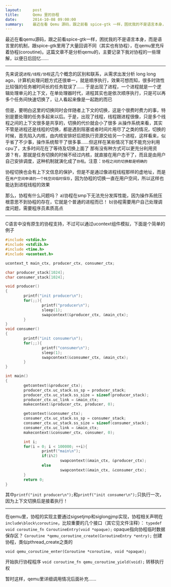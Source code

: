 ```yaml
---
layout:     post
title:      Qemu 里的协程
date:       2014-10-08 09:00:00
summary:    最近在看 Qemu 源码，跟之前看 spice-gtk 一样，困扰我的不是语言本身，而是语言里的机制，跟 spice-gtk 里用了大量回调不同（其实也有协程），在 Qemu 里充斥着协程(coroutine)。这篇文章不是分析 Qemu 的，主要记录下我对协程的一些理解，以便日后回忆……
---
```


最近在看qemu源码，跟之前看spice-gtk一样，困扰我的不是语言本身，而是语言里的机制，跟spice-gtk里用了大量回调不同（其实也有协程），在qemu里充斥着协程(coroutine)。这篇文章不是分析qemu的，主要记录下我对协程的一些理解，以便日后回忆……


----------


先来说说`进程/线程/协程`这几个概念的区别和联系，从需求出发分析
long long ago，计算机处理问题方式还很单一，就是顺序执行，效果可想而知，很多时效性比较强的任务被时间长的任务耽误了……
于是出现了进程，一个进程就是一个逻辑处理单元的上下文，在单处理器时代，进程其实也是依次顺序执行，只是可以再多个任务间快速切换了，让人看起来像是一起跑的而已

但是，要明白这里的切换同时会伴随者上下文的切换，这是个很费时费力的事，特别是要处理的任务多起来以后。于是，出现了线程，线程跟进程很像，只是多个线程之间的上下文很多是共享的，切换的代价就会小了很多
从操作系统来看，其实不管是进程还是线程的切换，都是遇到阻塞或者时间片用尽了之类的情况，切换的时候，首先陷入内核，由内核安排好后把执行资源交给另一个进程，这样看来，似乎省了不少事，操作系统帮干了很多事……但这样在某些情况下就不能充分利用cpu了，太多时间花在了等待及切换上面了
那有没有种方式可以更充分利用资源？有，那就是任务切换的时候不经过内核，就直接在用户态干了，而且是由用户自己安排调度，这种机制就演化成了`协程`。注意：`协程之间的切换都是明确的`

协程切换也会有上下文信息的保护，但是不是通过像进程线程那样的虚地址，而是在`用户空间申请的一个栈空间临时保存`，因为协程的切换一直在用户空间，所以这样也能达到进程线程的效果

那么，协程有什么问题吗？
a)协程在smp下无法充分发挥性能，因为操作系统压根意思不到协程的存在，它就是个普通的进程而已！
b)协程需要用户自己处理调度问题，需要程序员素质高点


----------
C语言中没有原生的协程支持，不过可以通过ucontext组件模拟，下面是个简单的例子

```c
#include <stdio.h>
#include <stdlib.h>
#include <time.h>
#include <ucontext.h>

ucontext_t main_ctx, producer_ctx, consumer_ctx;

char producer_stack[1024];
char consumer_stack[1024];

void producer()
{
        printf("init producer\n");
        for(;;){
                printf("producer\n");
                sleep(1);
                swapcontext(&producer_ctx, &main_ctx);
        }
}
void consumer()
{
        printf("init consumer\n");
        for(;;){
                printf("consumer\n");
                sleep(1);
                swapcontext(&consumer_ctx, &main_ctx);
        }
}

int main()
{
        getcontext(&producer_ctx);
        producer_ctx.uc_stack.ss_sp = producer_stack;
        producer_ctx.uc_stack.ss_size = sizeof(producer_stack);
        producer_ctx.uc_link = &main_ctx;
        makecontext(&producer_ctx, producer, 0);

        getcontext(&consumer_ctx);
        consumer_ctx.uc_stack.ss_sp = consumer_stack;
        consumer_ctx.uc_stack.ss_size = sizeof(consumer_stack);
        consumer_ctx.uc_link = &main_ctx;
        makecontext(&consumer_ctx, consumer, 0);

        int i;
        for(i = 0; i < 100000; ++i){
                printf("main\n");
                if(i%2)
                        swapcontext(&main_ctx, &producer_ctx);
                else
                        swapcontext(&main_ctx, &consumer_ctx);
        }
        return 0;
}
```

其中`printf("init producer\n");`和`printf("init consumer\n");`只执行一次，因为上下文切换后是接着执行！


----------
在qemu里，协程的实现主要通过sigsetjmp和siglongjmp实现，协程相关声明在`include\block\coroutine`，比较重要的几个接口（其它见文件注释）：
`typedef void coroutine_fn CoroutineEntry(void *opaque);`
opaque指向协程临时数据保存区？
`Coroutine *qemu_coroutine_create(CoroutineEntry *entry);`
创建协程，类似pthread_create之类的

`void qemu_coroutine_enter(Coroutine *coroutine, void *opaque);`

开始执行协程程序
`void coroutine_fn qemu_coroutine_yield(void);`
转移执行权

暂时这样，qemu里详细调用情况后面补充……
